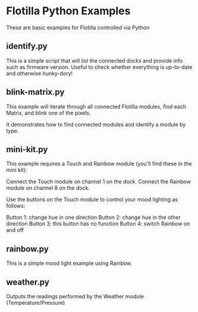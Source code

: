 # Flotilla Python Examples

These are basic examples for Flotilla controlled via Python

identify.py
--------------

This is a simple script that will list the connected docks and provide info such as firmware version. Useful to check whether everything is up-to-date and otherwise hunky-dory!


blink-matrix.py
--------------

This example will iterate through all connected Flotilla modules,
find each Matrix, and blink one of the pixels.

It demonstrates how to find connected modules and identify a module by type.


mini-kit.py
------------

This example requires a Touch and Rainbow module (you'll find these in the mini kit):

Connect the Touch module on channel 1 on the dock.
Connect the Rainbow module on channel 8 on the dock.

Use the buttons on the Touch module to control your mood lighting as follows:

Button 1: change hue in one direction
Button 2: change hue in the other direction
Button 3: this button has no function
Button 4: switch Rainbow on and off


rainbow.py
--------------

This is a simple mood light example using Rainbow.


weather.py
--------------

Outputs the readings performed by the Weather module (Temperature/Pressure)
